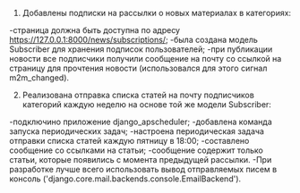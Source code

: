1. Добавлены подписки на рассылки о новых материалах в категориях:
   
-страница должна быть доступна по адресу https://127.0.0.1:8000/news/subscriptions/;
-была создана модель Subscriber для хранения подписок пользователей;
-при публикации новости все подписчики получили сообщение на почту со ссылкой на страницу 
для прочтения новости (использовался для этого сигнал m2m_changed).

2. Реализована отправка списка статей на почту подписчиков категорий каждую неделю на основе той же модели Subscriber:

-подключино приложение django_apscheduler;
-добавлена команда запуска периодических задач;
-настроена периодическая задача отправки списка статей каждую пятницу в 18:00;
-составлено сообщение со ссылками на статьи;
-сообщение содержит только статьи, которые появились с момента предыдущей рассылки.
-При разработке лучше всего использовать вывод отправляемых писем в консоль ('django.core.mail.backends.console.EmailBackend').

